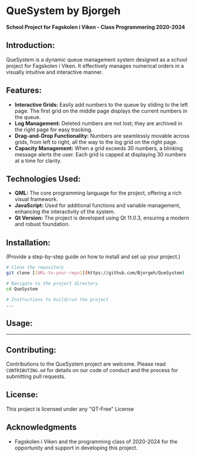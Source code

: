 # QueSystem by Bjorgeh

**School Project for Fagskolen i Viken - Class Programmering 2020-2024**

## Introduction:

QueSystem is a dynamic queue management system designed as a school project for Fagskolen i Viken. It effectively manages numerical orders in a visually intuitive and interactive manner.

## Features:

- **Interactive Grids:** Easily add numbers to the queue by sliding to the left page. The first grid on the middle page displays the current numbers in the queue.
- **Log Management:** Deleted numbers are not lost; they are archived in the right page for easy tracking.
- **Drag-and-Drop Functionality:** Numbers are seamlessly movable across grids, from left to right, all the way to the log grid on the right page.
- **Capacity Management:** When a grid exceeds 30 numbers, a blinking message alerts the user. Each grid is capped at displaying 30 numbers at a time for clarity.

## Technologies Used:

- **QML:** The core programming language for the project, offering a rich visual framework.
- **JavaScript:** Used for additional functions and variable management, enhancing the interactivity of the system.
- **Qt Version:** The project is developed using Qt 11.0.3, ensuring a modern and robust foundation.

## Installation:

(Provide a step-by-step guide on how to install and set up your project.)

```bash
# Clone the repository
git clone [[URL-to-your-repo]](https://github.com/Bjorgeh/QueSystem)

# Navigate to the project directory
cd QueSystem

# Instructions to build/run the project
...
```

## Usage:

--------

## Contributing:

Contributions to the QueSystem project are welcome. Please read `CONTRIBUTING.md` for details on our code of conduct and the process for submitting pull requests.

## License:

This project is licensed under any "QT-Free" License

## Acknowledgments

- Fagskolen i Viken and the programming class of 2020-2024 for the opportunity and support in developing this project.
